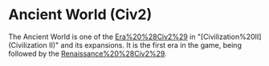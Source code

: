 # Ancient World (Civ2)

The Ancient World is one of the [Era%20%28Civ2%29](eras) in "[Civilization%20II](Civilization II)" and its expansions. It is the first era in the game, being followed by the [Renaissance%20%28Civ2%29](Renaissance).